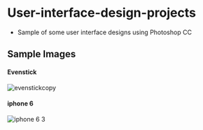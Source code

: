 # User-interface-design-projects
* Sample of some user interface designs using Photoshop CC

## Sample Images

#### Evenstick
![evenstickcopy](https://user-images.githubusercontent.com/23103980/40181988-31154416-5a0c-11e8-8f86-6c7df40e7ba0.jpg)
#### iphone 6
![iphone 6 3](https://user-images.githubusercontent.com/23103980/40182038-49558d56-5a0c-11e8-9ffa-45b47cd8c476.jpg)

